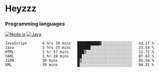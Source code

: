 # Heyzzz  

### Programming languages  

[![Node.js](https://img.shields.io/badge/-Node.js-262626?style=for-the-badge)](https://nodejs.org)
[![Java](https://img.shields.io/badge/-Java-262626?style=for-the-badge)](https://java.com)

<!--START_SECTION:waka-->

```text
JavaScript       6 hrs 39 mins   ██████████▓░░░░░░░░░░░░░░   43.17 %
Java             3 hrs 37 mins   ██████░░░░░░░░░░░░░░░░░░░   23.54 %
HTML             1 hr 57 mins    ███▒░░░░░░░░░░░░░░░░░░░░░   12.72 %
YAML             1 hr 10 mins    ██░░░░░░░░░░░░░░░░░░░░░░░   07.63 %
JSON             50 mins         █▒░░░░░░░░░░░░░░░░░░░░░░░   05.50 %
XML              39 mins         █░░░░░░░░░░░░░░░░░░░░░░░░   04.31 %
```

<!--END_SECTION:waka-->
